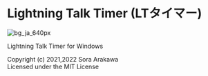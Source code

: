 # Lightning Talk Timer (LTタイマー)

![bg_ja_640px](https://user-images.githubusercontent.com/15243878/132786455-096e5620-2649-464c-95d8-33c3e3ad6fc3.png)

Lightning Talk Timer for Windows
 
Copyright (c) 2021,2022 Sora Arakawa  
Licensed under the MIT License